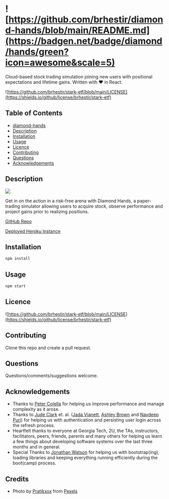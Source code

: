 # ![https://github.com/brhestir/diamond-hands/blob/main/README.md](https://badgen.net/badge/diamond/hands/green?icon=awesome&scale=5)

Cloud-based stock trading simulation joining new users with positional expectations and lifetime gains. Written with ❤️ in React.

![https://github.com/brhestir/stark-etf/blob/main/LICENSE](https://shields.io/github/license/brhestir/stark-etf)

## Table of Contents

- [diamond-hands](#diamond-hands)
- [Description](#description)
- [Installation](#installation)
- [Usage](#usage)
- [Licence](#licence)
- [Contributing](#contributing)
- [Questions](#questions)
- [Acknowledgements](#acknowledgements)

## Description

![](./assets/images/diamond-hands.png)

Get in on the action in a risk-free arena with Diamond Hands, a paper-trading simulator allowing users to acquire stock, observe performance and project gains prior to realizing positions.

[GitHub Repo](https://github.com/brhestir/diamond-hands)

[Deployed Heroku Instance](https://serene-bastion-85058.herokuapp.com/)

## Installation

```bash
npm install
```

## Usage

```bash
npm start
```

## Licence

![https://github.com/brhestir/stark-etf/blob/main/LICENSE](https://shields.io/github/license/brhestir/stark-etf)

## Contributing

Clone this repo and create a pull request.

## Questions

Questions/comments/suggestions welcome.

## Acknowledgements

- Thanks to [Peter Colella](https://github.com/petercolella) for helping us improve performance and manage complexity as it arose.
- Thanks to [Jude Clark](https://github.com/judeclark19) et. al. ([Jada Vianett](https://github.com/jadavianett), [Ashley Brown](https://github.com/afbrown1216) and [Navdeep Puri](https://github.com/NavdeepDP)) for helping us with authentication and persisting user login across the refresh process.
- Heartfelt thanks to everyone at Georgia Tech, 2U, the TAs, instructors, facilitators, peers, friends, parents and many others for helping us learn a few things about developing software systems over the last three months and in general.
- Special Thanks to [Jonathan Watson](https://github.com/jonathanjwatson) for helping us with bootstrap(ing), loading libraries and keeping everything running efficiently during the boot(camp) process.

## Credits

- Photo by [Pratikxox](https://www.pexels.com/@pratikxox-1643052?utm_content=attributionCopyText&utm_medium=referral&utm_source=pexels) from [Pexels](https://www.pexels.com/photo/heap-of-golden-and-silver-coins-3222685/?utm_content=attributionCopyText&utm_medium=referral&utm_source=pexels)
